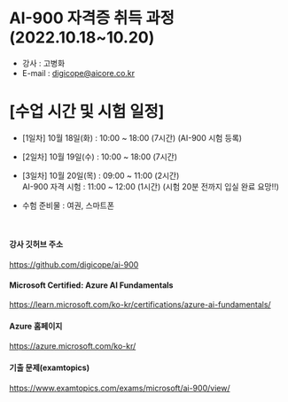 # AI-900 자격증 취득 과정 (2022.10.18~10.20)

- 강사 : 고병화
- E-mail : digicope@aicore.co.kr



# [수업 시간 및 시험 일정]
- [1일차] 10월 18일(화) : 10:00 ~ 18:00 (7시간)  (AI-900 시험 등록)

- [2일차] 10월 19일(수) : 10:00 ~ 18:00 (7시간)

- [3일차] 10월 20일(목) :  09:00 ~ 11:00 (2시간) <br>
     AI-900 자격 시험  :  11:00 ~ 12:00 (1시간) 
     (시험 20분 전까지 입실 완료 요망!!)   

- 수험 준비물 : 여권, 스마트폰

<br>

#### 강사 깃허브 주소
https://github.com/digicope/ai-900
<br>

#### Microsoft Certified: Azure AI Fundamentals
https://learn.microsoft.com/ko-kr/certifications/azure-ai-fundamentals/
<br>

#### Azure 홈페이지
https://azure.microsoft.com/ko-kr/
<br>

#### 기출 문제(examtopics)
https://www.examtopics.com/exams/microsoft/ai-900/view/


